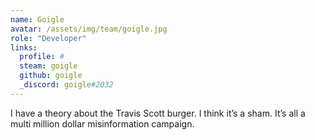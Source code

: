 ```yaml
---
name: Goigle
avatar: /assets/img/team/goigle.jpg
role: "Developer"
links:
  profile: #
  steam: goigle
  github: goigle
  _discord: goigle#2032
---
```

I have a theory about the Travis Scott burger. I think it’s a sham. It’s all a multi million dollar misinformation campaign.
